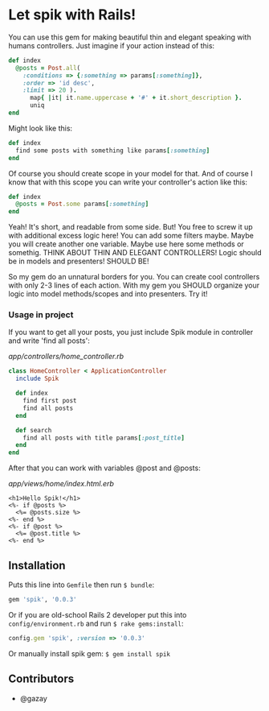 # Let spik with Rails!

You can use this gem for making beautiful thin and elegant speaking with
humans controllers. Just imagine if your action instead of this:

```ruby
def index
  @posts = Post.all(
    :conditions => {:something => params[:something]},
    :order => 'id desc',
    :limit => 20 ).
      map{ |it| it.name.uppercase + '#' + it.short_description }.
      uniq
end
```

Might look like this:

```ruby
def index
  find some posts with something like params[:something]
end
```

Of course you should create scope in your model for that. And of course
I know that with this scope you can write your controller's action like
this:

```ruby
def index
  @posts = Post.some params[:something]
end
```

Yeah! It's short, and readable from some side. But! You free to screw it
up with additional excess logic here! You can add some filters maybe.
Maybe you will create another one variable. Maybe use here some methods
or somethig. THINK ABOUT THIN AND ELEGANT CONTROLLERS! Logic should be
in models and presenters! SHOULD BE!

So my gem do an unnatural borders for you. You can create cool
controllers with only 2-3 lines of each action. With my gem you SHOULD
organize your logic into model methods/scopes and into presenters. Try
it!

### Usage in project

If you want to get all your posts, you just include Spik module in controller and write 'find all posts':

*app/controllers/home_controller.rb*

```ruby
class HomeController < ApplicationController
  include Spik

  def index
    find first post
    find all posts
  end

  def search
    find all posts with title params[:post_title]
  end
end
```

After that you can work with variables @post and @posts:

*app/views/home/index.html.erb*

```erb
<h1>Hello Spik!</h1>
<%- if @posts %>
  <%= @posts.size %>
<%- end %>
<%- if @post %>
  <%= @post.title %>
<%- end %>
```

## Installation

Puts this line into `Gemfile` then run `$ bundle`:

``` ruby
gem 'spik', '0.0.3'
```

Or if you are old-school Rails 2 developer put this into `config/environment.rb` and run `$ rake gems:install`:

``` ruby
config.gem 'spik', :version => '0.0.3'
```

Or manually install spik gem: `$ gem install spik`

## Contributors

* @gazay
